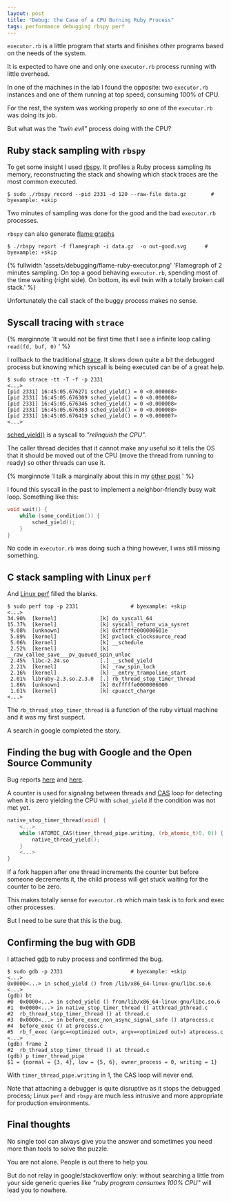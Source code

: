 ```yaml
---
layout: post
title: "Debug: the Case of a CPU Burning Ruby Process"
tags: performance debugging rbspy perf
---
```



`executor.rb` is a little program that starts and finishes other programs
based on the needs of the system.

It is expected to have one and only one `executor.rb` process running with
little overhead.

In one of the machines in the lab I found the opposite: two `executor.rb`
instances and one of them running at top speed, consuming 100% of CPU.

For the rest, the system was working properly so one of
the `executor.rb` was doing its job.

But what was the *"twin evil"* process doing with the CPU?<!--more-->

## Ruby stack sampling with `rbspy`

To get some insight I used [rbspy](https://github.com/rbspy/rbspy). It
profiles a Ruby process sampling its memory, reconstructing the stack
and showing which stack traces are the most common executed.

```shell
$ sudo ./rbspy record --pid 2331 -d 120 --raw-file data.gz        # byexample: +skip
```

Two minutes of sampling was done for the good and the bad
`executor.rb` processes.

`rbspy` can also generate
[flame graphs](https://rbspy.github.io/using-flamegraphs/)

```shell
$ ./rbspy report -f flamegraph -i data.gz  -o out-good.svg      # byexample: +skip
```

{% fullwidth 'assets/debugging/flame-ruby-executor.png'
'Flamegraph of 2 minutes sampling. On top a good behaving `executor.rb`,
spending most of the time waiting (right side). On bottom, its evil twin
with a totally broken call stack.' %}

Unfortunately the call stack of the buggy process makes no sense.

## Syscall tracing with `strace`

{% marginnote
'It would not be first time that I see a infinite loop calling `read(fd,
buf, 0)` ' %}

I rollback to the traditional
[strace](https://linux.die.net/man/1/strace). It slows down quite a bit
the debugged process but knowing which syscall is being executed can be
of a great help.

```shell
$ sudo strace -tt -T -f -p 2331
<...>
[pid 2331] 16:45:05.676271 sched_yield() = 0 <0.000008>
[pid 2331] 16:45:05.676309 sched_yield() = 0 <0.000008>
[pid 2331] 16:45:05.676346 sched_yield() = 0 <0.000008>
[pid 2331] 16:45:05.676383 sched_yield() = 0 <0.000008>
[pid 2331] 16:45:05.676419 sched_yield() = 0 <0.000007>
<...>
```

[sched_yield()](https://www.man7.org/linux/man-pages/man2/sched_yield.2.html)
is a syscall to *"relinquish the CPU"*.

The caller thread decides that it cannot make any useful so it tells the
OS that it should be moved out of the CPU (move the thread from running
to ready) so other threads can use it.


{% marginnote
'I talk a marginally about this in my
[other post](/articles/2020/02/15/CPU-Cache-Coherence.html)
' %}

I found this syscall in the past to implement a neighbor-friendly busy wait
loop. Something like this:

```cpp
void wait() {
    while (some_condition()) {
        sched_yield();
    }
}
```
No code in `executor.rb` was doing such a thing however, I was still missing
something.

## C stack sampling with Linux `perf`

And [Linux perf](https://perf.wiki.kernel.org/index.php/Main_Page)
filled the blanks.

```shell
$ sudo perf top -p 2331                 # byexample: +skip
<...>
34.90%  [kernel]              [k] do_syscall_64
15.37%  [kernel]              [k] syscall_return_via_sysret
 9.08%  [unknown]             [k] 0xfffffe000000601e
 5.89%  [kernel]              [k] pvclock_clocksource_read
 5.06%  [kernel]              [k] __schedule
 2.52%  [kernel]              [k] __raw_callee_save___pv_queued_spin_unloc
 2.45%  libc-2.24.so          [.] __sched_yield
 2.21%  [kernel]              [k] _raw_spin_lock
 2.16%  [kernel]              [k] __entry_trampoline_start
 2.01%  libruby-2.3.so.2.3.0  [.] rb_thread_stop_timer_thread
 1.86%  [unknown]             [k] 0xfffffe0000006000
 1.61%  [kernel]              [k] cpuacct_charge
<...>
```

The `rb_thread_stop_timer_thread` is a function of the ruby virtual
machine and it was my first suspect.

A search in google completed the story.

## Finding the bug with Google and the Open Source Community

Bug reports [here](https://bugs.ruby-lang.org/issues/13794) and
[here](https://bugs.debian.org/cgi-bin/bugreport.cgi?bug=876377).

A counter is used for signaling between threads and
[CAS](https://en.wikipedia.org/wiki/Compare-and-swap) loop for
detecting when it is zero yielding the CPU with `sched_yield` if the
condition was not met yet.

```cpp
native_stop_timer_thread(void) {
    <...>
    while (ATOMIC_CAS(timer_thread_pipe.writing, (rb_atomic_t)0, 0)) {
        native_thread_yield();
    }
    <...>
}
```

If a fork happen after one thread increments the counter but before
someone decrements it, the child process will get stuck waiting for the
counter to be zero.

This makes totally sense for `executor.rb` which main task is to fork and
exec other processes.

But I need to be sure that this is the bug.

## Confirming the bug with GDB

I attached [gdb](https://www.gnu.org/software/gdb/) to ruby process
and confirmed the bug.

```shell
$ sudo gdb -p 2331                      # byexample: +skip
<...>
0x0000<...> in sched_yield () from /lib/x86_64-linux-gnu/libc.so.6
<...>
(gdb) bt
#0  0x0000<...> in sched_yield () from/lib/x86_64-linux-gnu/libc.so.6
#1  0x0000<...> in native_stop_timer_thread () atthread_pthread.c
#2  rb_thread_stop_timer_thread () at thread.c
#3  0x0000<...> in before_exec_non_async_signal_safe () atprocess.c
#4  before_exec () at process.c
#5  rb_f_exec (argc=<optimized out>, argv=<optimized out>) atprocess.c
<...>
(gdb) frame 2
#2  rb_thread_stop_timer_thread () at thread.c
(gdb) p timer_thread_pipe
$1 = {normal = {3, 4}, low = {5, 6}, owner_process = 0, writing = 1}
```

With `timer_thread_pipe.writing` in 1, the CAS loop will never end.

Note that attaching a debugger is quite disruptive as it stops the
debugged process; Linux `perf` and `rbspy` are much less intrusive
and more appropriate for production environments.

## Final thoughts

No single tool can always give you the answer and sometimes you need
more than tools to solve the puzzle.

You are not alone. People is out there to help you.

But do not relay in google/stackoverflow only: without searching a little
from your side generic queries like *"ruby program consumes 100% CPU"*
will lead you to nowhere.

